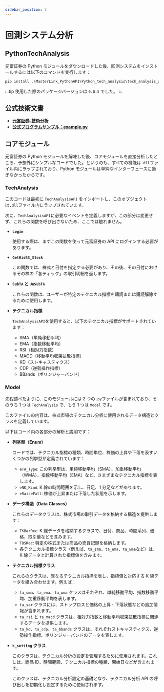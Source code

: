 ```yaml
---
sidebar_position: 5
---
```


# 回測システム分析

## PythonTechAnalysis

元富証券の Python モジュールをダウンロードした後、回測システムをインストールするには以下のコマンドを実行します：

```powershell
pip install .\MasterLink_PythonAPI\Python_tech_analysis\tech_analysis_api_v2-0.0.5-py3-none-win_amd64.whl
```

:::tip
使用した際のパッケージバージョンは `0.0.5` でした。
:::

## 公式技術文書

- [**元富証券-技術分析**](https://mlapi.masterlink.com.tw/web_api/service/document/python-analysis)
- [**公式プログラムサンプル：example.py**](https://github.com/DocsaidLab/AutoTraderX/blob/main/MasterLink_PythonAPI/Python_tech_analysis/example.py)

## コアモジュール

元富証券の Python モジュールを解凍した後、コアモジュールを直接分析したところ、予想外にシンプルなコードでした。というのも、すべての機能は`.dll`ファイル内にラップされており、Python モジュールは単純なインターフェースに過ぎなかったからです。

### TechAnalysis

このコードは最初に `TechAnalysisAPI` をインポートし、このオブジェクトは`.dll`ファイル内にラップされています。

次に、`TechAnalysisAPI`に必要なイベントを定義しますが、この部分は変更せず、これらの関数を呼び出さないため、ここでは触れません。

- **`Login`**

  使用する際は、まずこの関数を使って元富証券の API にログインする必要があります。

- **`GetHisBS_Stock`**

  この関数では、株式と日付を指定する必要があり、その後、その日付におけるその株の「各ティック」の取引明細を返します。

- **`SubTA` と `UnSubTA`**

  これらの関数は、ユーザーが特定のテクニカル指標を購読または購読解除するために使用します。

- **テクニカル指標**

  `TechAnalysisAPI`を使用すると、以下のテクニカル指標がサポートされています：

  - SMA（単純移動平均）
  - EMA（指数移動平均）
  - RSI（相対力指数）
  - MACD（移動平均収束拡散指標）
  - KD（ストキャスティクス）
  - CDP（逆勢操作指標）
  - BBands（ボリンジャーバンド）

### Model

先程述べたように、このモジュールには 2 つの`.py`ファイルが含まれており、そのうち 1 つは `TechAnalysis` で、もう 1 つは `Model` です。

このファイルの内容は、株式市場のテクニカル分析に使用されるデータ構造とクラスを定義しています。

以下はコード内の各部分の解析と説明です：

- **列挙型（Enum）**

  コードでは、テクニカル指標の種類、時間単位、株価の上昇や下落を表すいくつかの列挙型が定義されています：

  - `eTA_Type`: この列挙型は、単純移動平均（SMA）、加重移動平均（WMA）、指数移動平均（EMA）など、さまざまなテクニカル指標を表します。
  - `eNK_Kind`: K 線の時間範囲を示し、日足、1 分足などがあります。
  - `eRaiseFall`: 株価が上昇または下落した状態を示します。

- **データ構造（Data Classes）**

  これらのデータクラスは、株式市場の取引データを格納する構造を提供します：

  - `TKBarRec`: K 線データを格納するクラスで、日付、商品、時間系列、価格、取引量などを含みます。
  - `TBSRec`: 特定の株式または商品の売買記録を格納します。
  - 各テクニカル指標クラス（例えば、`ta_sma`、`ta_ema`、`ta_wma`など）は、K 線データと計算された指標値を含みます。

- **テクニカル指標クラス**

  これらのクラスは、異なるテクニカル指標を表し、指標値と対応する K 線データを組み合わせます。例えば：

  - `ta_sma`、`ta_ema`、`ta_wma` クラスはそれぞれ、単純移動平均、指数移動平均、加重移動平均を表します。
  - `ta_sar` クラスには、ストップロスと価格の上昇・下落状態などの追加情報が含まれます。
  - `ta_rsi` と `ta_macd` クラスは、相対力指数と移動平均収束拡散指標に関連するデータを提供します。
  - `ta_kd`、`ta_cdp`、`ta_bbands` クラスは、それぞれストキャスティクス、逆勢操作指標、ボリンジャーバンドのデータを表します。

- **`k_setting` クラス**

  このクラスは、テクニカル分析の設定を管理するために使用されます。これには、商品 ID、時間範囲、テクニカル指標の種類、開始日などが含まれます。

  このクラスは、テクニカル分析設定の基礎となり、テクニカル分析 API の呼び出しを初期化し設定するために使用されます。
